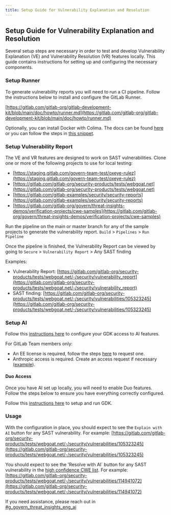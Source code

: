 ```yaml
---
title: Setup Guide for Vulnerability Explanation and Resolution
---
```


## Setup Guide for Vulnerability Explanation and Resolution

Several setup steps are necessary in order to test and develop Vulnerability Explanation (VE) and Vulnerability Resolution (VR) features locally. This guide contains instructions for setting up and configuring the necessary components.

### Setup Runner

To generate vulnerability reports you will need to run a CI pipeline. Follow the instructions below to install and configure the GitLab Runner.

[https://gitlab.com/gitlab-org/gitlab-development-kit/blob/main/doc/howto/runner.md](https://gitlab.com/gitlab-org/gitlab-development-kit/blob/main/doc/howto/runner.md)

Optionally, you can install Docker with Colima. The docs can be found [here](https://gitlab.com/gitlab-org/gitlab-development-kit/-/blob/main/doc/howto/runner.md) or you can follow the steps in [this snippet](https://gitlab.com/-/snippets/2259133).

### Setup Vulnerability Report

The VE and VR features are designed to work on SAST vulnerabilities. Clone one or more of the following projects to use for local testing:

* [https://staging.gitlab.com/govern-team-test/oxeye-rulez](https://staging.gitlab.com/govern-team-test/oxeye-rulez)
* [https://gitlab.com/gitlab-org/security-products/tests/webgoat.net](https://gitlab.com/gitlab-org/security-products/tests/webgoat.net)
* [https://gitlab.com/gitlab-examples/security/security-reports](https://gitlab.com/gitlab-examples/security/security-reports)
* [https://gitlab.com/gitlab-org/govern/threat-insights-demos/verification-projects/cwe-samples](https://gitlab.com/gitlab-org/govern/threat-insights-demos/verification-projects/cwe-samples)

Run the pipeline on the main or master branch for any of the sample projects to generate the vulnerability report. `Build` > `Pipelines` > `Run Pipeline`

Once the pipeline is finished, the Vulnerability Report can be viewed by going to `Secure` > `Vulnerability Report` > Any SAST finding

Examples:

* Vulnerability Report: [https://gitlab.com/gitlab-org/security-products/tests/webgoat.net/-/security/vulnerability_report](https://gitlab.com/gitlab-org/security-products/tests/webgoat.net/-/security/vulnerability_report)
* SAST finding: [https://gitlab.com/gitlab-org/security-products/tests/webgoat.net/-/security/vulnerabilities/105323245](https://gitlab.com/gitlab-org/security-products/tests/webgoat.net/-/security/vulnerabilities/105323245)

### Setup AI

Follow this [instructions here](https://docs.gitlab.com/ee/development/ai_features/) to configure your GDK access to AI features.

For GitLab Team members only:

* An EE license is required, follow the steps [here](https://docs.gitlab.com/ee/development/ai_features/#required-setup-licenses-in-gitlab-rails) to request one.
* Anthropic access is required. Create an access request if necessary ([example](https://gitlab.com/gitlab-com/team-member-epics/access-requests/-/issues/29415)).

#### Duo Access

Once you have AI set up locally, you will need to enable Duo features. Follow the steps below to ensure you have everything correctly configured.

Follow this [instructions here](https://docs.gitlab.com/ee/development/ai_features/#set-up-and-run-gdk) to setup and run GDK.

### Usage

With the configuration in place, you should expect to see the `Explain with AI` button for any SAST vulnerability. For example: [https://gitlab.com/gitlab-org/security-products/tests/webgoat.net/-/security/vulnerabilities/105323245](https://gitlab.com/gitlab-org/security-products/tests/webgoat.net/-/security/vulnerabilities/105323245)

You should expect to see the 'Resolve with AI` button for any SAST vulnerability in the [high confidence CWE list](https://gitlab.com/gitlab-org/gitlab/-/blob/master/ee/app/models/vulnerabilities/finding.rb#L25-69). For example: [https://gitlab.com/gitlab-org/security-products/tests/webgoat.net/-/security/vulnerabilities/114941072](https://gitlab.com/gitlab-org/security-products/tests/webgoat.net/-/security/vulnerabilities/114941072)

If you need assistance, please reach out in [#g_govern_threat_insights_eng_ai](https://gitlab.enterprise.slack.com/archives/C07KSUHD09E)
